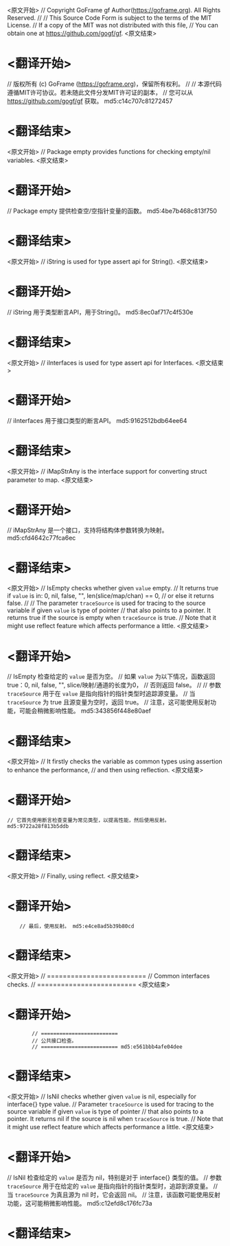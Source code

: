 
<原文开始>
// Copyright GoFrame gf Author(https://goframe.org). All Rights Reserved.
//
// This Source Code Form is subject to the terms of the MIT License.
// If a copy of the MIT was not distributed with this file,
// You can obtain one at https://github.com/gogf/gf.
<原文结束>

# <翻译开始>
// 版权所有 (c) GoFrame (https://goframe.org)，保留所有权利。
//
// 本源代码遵循MIT许可协议。若未随此文件分发MIT许可证的副本，
// 您可以从 https://github.com/gogf/gf 获取。 md5:c14c707c81272457
# <翻译结束>


<原文开始>
// Package empty provides functions for checking empty/nil variables.
<原文结束>

# <翻译开始>
// Package empty 提供检查空/空指针变量的函数。 md5:4be7b468c813f750
# <翻译结束>


<原文开始>
// iString is used for type assert api for String().
<原文结束>

# <翻译开始>
// iString 用于类型断言API，用于String()。 md5:8ec0af717c4f530e
# <翻译结束>


<原文开始>
// iInterfaces is used for type assert api for Interfaces.
<原文结束>

# <翻译开始>
// iInterfaces 用于接口类型的断言API。 md5:9162512bdb64ee64
# <翻译结束>


<原文开始>
// iMapStrAny is the interface support for converting struct parameter to map.
<原文结束>

# <翻译开始>
// iMapStrAny 是一个接口，支持将结构体参数转换为映射。 md5:cfd4642c77fca6ec
# <翻译结束>


<原文开始>
// IsEmpty checks whether given `value` empty.
// It returns true if `value` is in: 0, nil, false, "", len(slice/map/chan) == 0,
// or else it returns false.
//
// The parameter `traceSource` is used for tracing to the source variable if given `value` is type of pointer
// that also points to a pointer. It returns true if the source is empty when `traceSource` is true.
// Note that it might use reflect feature which affects performance a little.
<原文结束>

# <翻译开始>
// IsEmpty 检查给定的 `value` 是否为空。
// 如果 `value` 为以下情况，函数返回 true：0, nil, false, "", slice/映射/通道的长度为0，
// 否则返回 false。
//
// 参数 `traceSource` 用于在 `value` 是指向指针的指针类型时追踪源变量。
// 当 `traceSource` 为 true 且源变量为空时，返回 true。
// 注意，这可能使用反射功能，可能会稍微影响性能。 md5:343856f448e80aef
# <翻译结束>


<原文开始>
	// It firstly checks the variable as common types using assertion to enhance the performance,
	// and then using reflection.
<原文结束>

# <翻译开始>
	// 它首先使用断言检查变量为常见类型，以提高性能，然后使用反射。 md5:9722a28f813b5ddb
# <翻译结束>


<原文开始>
// Finally, using reflect.
<原文结束>

# <翻译开始>
		// 最后，使用反射。 md5:e4ce8ad5b39b80cd
# <翻译结束>


<原文开始>
			// =========================
			// Common interfaces checks.
			// =========================
<原文结束>

# <翻译开始>
			// =========================
			// 公共接口检查。
			// ========================= md5:e561bbb4afe04dee
# <翻译结束>


<原文开始>
// IsNil checks whether given `value` is nil, especially for interface{} type value.
// Parameter `traceSource` is used for tracing to the source variable if given `value` is type of pointer
// that also points to a pointer. It returns nil if the source is nil when `traceSource` is true.
// Note that it might use reflect feature which affects performance a little.
<原文结束>

# <翻译开始>
// IsNil 检查给定的 `value` 是否为 nil，特别是对于 interface{} 类型的值。
// 参数 `traceSource` 用于在给定的 `value` 是指向指针的指针类型时，追踪到源变量。
// 当 `traceSource` 为真且源为 nil 时，它会返回 nil。
// 注意，该函数可能使用反射功能，这可能稍微影响性能。 md5:c12efd8c176fc73a
# <翻译结束>

